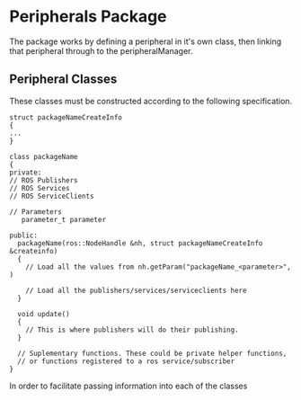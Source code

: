 # Peripherals Package

The package works by defining a peripheral in it's own class, then linking that peripheral through to the peripheralManager.

## Peripheral Classes

These classes must be constructed according to the following specification.

```
struct packageNameCreateInfo
{
...
}

class packageName
{
private:
// ROS Publishers
// ROS Services
// ROS ServiceClients

// Parameters
   parameter_t parameter

public:
  packageName(ros::NodeHandle &nh, struct packageNameCreateInfo &createinfo)
  {
    // Load all the values from nh.getParam("packageName_<parameter>", )
    
    // Load all the publishers/services/serviceclients here
  }

  void update()
  {
    // This is where publishers will do their publishing.
  }
  
  // Suplementary functions. These could be private helper functions,
  // or functions registered to a ros service/subscriber
}
```

In order to facilitate passing information into each of the classes
